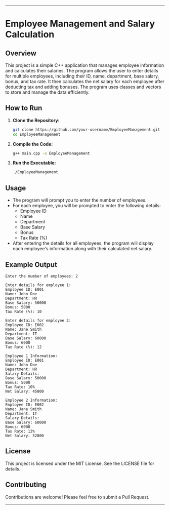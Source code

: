 
---

# Employee Management and Salary Calculation

## Overview

This project is a simple C++ application that manages employee information and calculates their salaries. The program allows the user to enter details for multiple employees, including their ID, name, department, base salary, bonus, and tax rate. It then calculates the net salary for each employee after deducting tax and adding bonuses. The program uses classes and vectors to store and manage the data efficiently.

## How to Run

1. **Clone the Repository:**
   ```sh
   git clone https://github.com/your-username/EmployeeManagement.git
   cd EmployeeManagement
   ```

2. **Compile the Code:**
   ```sh
   g++ main.cpp -o EmployeeManagement
   ```

3. **Run the Executable:**
   ```sh
   ./EmployeeManagement
   ```

## Usage

- The program will prompt you to enter the number of employees.
- For each employee, you will be prompted to enter the following details:
  - Employee ID
  - Name
  - Department
  - Base Salary
  - Bonus
  - Tax Rate (%)
- After entering the details for all employees, the program will display each employee's information along with their calculated net salary.

## Example Output

```plaintext
Enter the number of employees: 2

Enter details for employee 1:
Employee ID: E001
Name: John Doe
Department: HR
Base Salary: 50000
Bonus: 5000
Tax Rate (%): 10

Enter details for employee 2:
Employee ID: E002
Name: Jane Smith
Department: IT
Base Salary: 60000
Bonus: 6000
Tax Rate (%): 12

Employee 1 Information:
Employee ID: E001
Name: John Doe
Department: HR
Salary Details:
Base Salary: 50000
Bonus: 5000
Tax Rate: 10%
Net Salary: 45000

Employee 2 Information:
Employee ID: E002
Name: Jane Smith
Department: IT
Salary Details:
Base Salary: 60000
Bonus: 6000
Tax Rate: 12%
Net Salary: 52800
```

## License

This project is licensed under the MIT License. See the LICENSE file for details.

## Contributing

Contributions are welcome! Please feel free to submit a Pull Request.

---